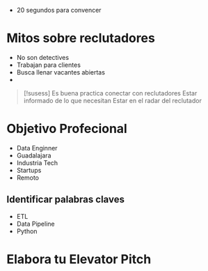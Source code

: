 - 20 segundos para convencer

# Mitos sobre reclutadores

- No son detectives
- Trabajan para clientes
- Busca llenar vacantes abiertas
- 
>[!susess] Es buena practica conectar con reclutadores
>Estar informado de lo que necesitan
>Estar en el radar del reclutador

# Objetivo Profecional

- Data Enginner
- Guadalajara
- Industria Tech
- Startups
- Remoto
## Identificar palabras claves
- ETL
- Data Pipeline
- Python

# Elabora tu Elevator Pitch
